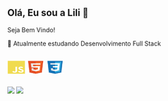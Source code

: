 ## Olá, Eu sou a Lili 👋

Seja Bem Vindo!

🌱 Atualmente estudando Desenvolvimento  Full Stack </br>


<div style="display: inline_block"><br>
  <img align="center" alt="Lili-Js" height="30" width="40" src="https://raw.githubusercontent.com/devicons/devicon/master/icons/javascript/javascript-plain.svg">
  <img align="center" alt="Lili-HTML" height="30" width="40" src="https://raw.githubusercontent.com/devicons/devicon/master/icons/html5/html5-original.svg">
  <img align="center" alt="Lili-CSS" height="30" width="40" src="https://raw.githubusercontent.com/devicons/devicon/master/icons/css3/css3-original.svg">
</div>

##

<div> 
 <a href="https://www.linkedin.com/in/lilianecosta-anne/" target="_blank"><img src="https://img.shields.io/badge/-LinkedIn-%230077B5?style=for-the-badge&logo=linkedin&logoColor=white" target="_blank"></a> 
 <a href = "mailto:lilianecosta.anne@gmail.com"><img src="https://img.shields.io/badge/-Gmail-%23333?style=for-the-badge&logo=gmail&logoColor=red" target="_blank">  </a>
</div>


